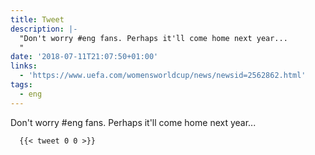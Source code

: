 ```yaml
---
title: Tweet
description: |-
  "Don't worry #eng fans. Perhaps it'll come home next year...
  "
date: '2018-07-11T21:07:50+01:00'
links:
  - 'https://www.uefa.com/womensworldcup/news/newsid=2562862.html'
tags:
  - eng
---
```

Don't worry #eng fans. Perhaps it'll come home next year...

      {{< tweet 0 0 >}}
    
